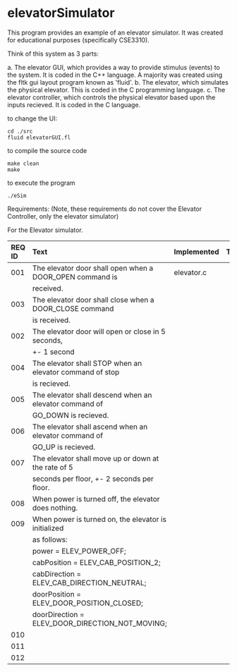 # elevatorSimulator

This program provides an example of an elevator simulator.  It was created
for educational purposes (specifically CSE3310).

Think of this system as 3 parts:

a.  The elevator GUI, which provides a way to provide stimulus (events) to the system. It is coded in the C++ language.  A majority was created using the fltk gui layout program known as 'fluid'.
b.  The elevator, which simulates the physical elevator. This is coded in the C programming language.
c.  The elevator controller, which controls the physical elevator based upon the inputs recieved.  It is coded in the C language.

to change the UI:

```
cd ./src
fluid elevatorGUI.fl
```

to compile the source code

```
make clean
make
```

to execute the program

```
./eSim
```

Requirements:
(Note, these requirements do not cover the Elevator Controller, only the elevator simulator)

For the Elevator simulator.

| REQ ID | Text                                                     |Implemented           | Tested |
|:-------| :---                                                     |:---                  |:---    |
| 001    | The elevator door shall open when a DOOR_OPEN command is |  elevator.c          |        |
|        | received.                                                |             |        |        |
| 003    | The elevator door shall close when a DOOR_CLOSE command  |                      |        |
|        | is received.                                             |                      |        |
| 002    | The elevator door will open or close in 5 seconds,       |                      |        |
|        | +- 1 second                                              |                      |        |
| 004    | The elevator shall STOP when an elevator command of stop |                      |        |
|        | is recieved.                                             |                      |        |
| 005    | The elevator shall descend when an elevator command of   |
         | GO_DOWN is recieved.                                     |
| 006    | The elevator shall ascend when an elevator command of    |
|        | GO_UP is recieved.                                       |
| 007    | The elevator shall move up or down at the rate of 5      |
|        | seconds per floor, +- 2 seconds per floor.               |
| 008    | When power is turned off, the elevator does nothing.     |
| 009    | When power is turned on, the elevator is initialized     |                     |         |
|        | as follows:                                              |                     |         |
|        |        power = ELEV_POWER_OFF;                           |                     |         |
|        |        cabPosition = ELEV_CAB_POSITION_2;                |                     |         |
|        |        cabDirection = ELEV_CAB_DIRECTION_NEUTRAL;        |                     |         |
|        |        doorPosition = ELEV_DOOR_POSITION_CLOSED;         |                     |         |
|        |        doorDirection = ELEV_DOOR_DIRECTION_NOT_MOVING;   |                     |         |
| 010    |
| 011    |
| 012    |